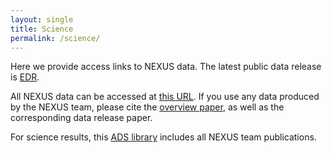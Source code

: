 ```yaml
---
layout: single
title: Science
permalink: /science/
---
```


Here we provide access links to NEXUS data. The latest public data release is [EDR](https://ui.adsabs.harvard.edu/abs/2024arXiv241106372Z%2F/abstract). 

All NEXUS data can be accessed at [this URL](https://ariel.astro.illinois.edu/nexus/). If you use any data produced by the NEXUS team, please cite the [overview paper](https://ui.adsabs.harvard.edu/abs/2024arXiv240812713S/abstract), as well as the corresponding data release paper.

For science results, this [ADS library](https://ui.adsabs.harvard.edu/user/libraries/6KzmeOXeTNewpLcTo2QDsA) includes all NEXUS team publications.  
